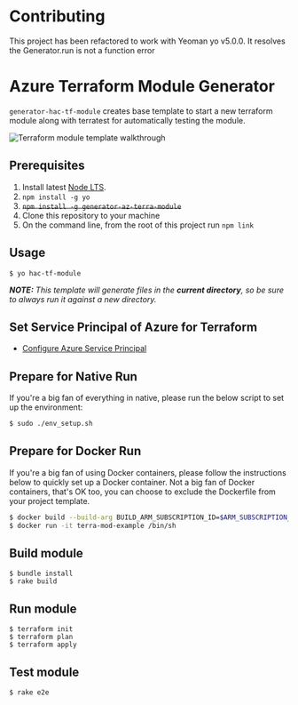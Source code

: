 # Contributing

This project has been refactored to work with Yeoman yo v5.0.0. It resolves the Generator.run is not a function error

# Azure Terraform Module Generator

`generator-hac-tf-module` creates base template to start a new terraform module along with terratest for automatically testing the module.

![Terraform module template walkthrough](/doc/scaffolding.934x477.gif)

## Prerequisites

1. Install latest [Node LTS](https://nodejs.org).
2. `npm install -g yo`
3. ~~`npm install -g generator-az-terra-module`~~
3. Clone this repository to your machine
4. On the command line, from the root of this project run `npm link`

## Usage

```
$ yo hac-tf-module
```

***NOTE:** This template will generate files in the **current directory**, so be sure to always run it against a new directory.*

## Set Service Principal of Azure for Terraform

- [Configure Azure Service Principal](https://docs.microsoft.com/en-us/azure/virtual-machines/linux/terraform-install-configure)

## Prepare for Native Run

If you're a big fan of everything in native, please run the below script to set up the environment:

```bash
$ sudo ./env_setup.sh
```

## Prepare for Docker Run

If you're a big fan of using Docker containers, please follow the instructions below to quickly set up a Docker container. Not a big fan of Docker containers, that's OK too, you can choose to exclude the Dockerfile from your project template.

```bash
$ docker build --build-arg BUILD_ARM_SUBSCRIPTION_ID=$ARM_SUBSCRIPTION_ID --build-arg BUILD_ARM_CLIENT_ID=$ARM_CLIENT_ID --build-arg BUILD_ARM_CLIENT_SECRET=$ARM_CLIENT_SECRET --build-arg BUILD_ARM_TENANT_ID=$ARM_TENANT_ID -t terra-mod-example .
$ docker run -it terra-mod-example /bin/sh
```

## Build module

```
$ bundle install
$ rake build
```

## Run module

```
$ terraform init
$ terraform plan
$ terraform apply
```

## Test module

```
$ rake e2e
```

